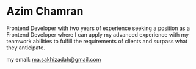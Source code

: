 # Azim Chamran
Frontend Developer with two years of experience seeking a position as a Frontend Developer where I can apply my advanced experience with my teamwork abilities to fulfill the requirements of clients and surpass what they anticipate.

my email: ma.sakhizadah@gmail.com
